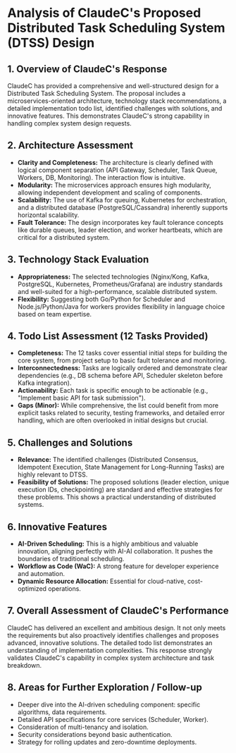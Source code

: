 # Analysis of ClaudeC's Proposed Distributed Task Scheduling System (DTSS) Design

## 1. Overview of ClaudeC's Response
ClaudeC has provided a comprehensive and well-structured design for a Distributed Task Scheduling System. The proposal includes a microservices-oriented architecture, technology stack recommendations, a detailed implementation todo list, identified challenges with solutions, and innovative features. This demonstrates ClaudeC's strong capability in handling complex system design requests.

## 2. Architecture Assessment
-   **Clarity and Completeness:** The architecture is clearly defined with logical component separation (API Gateway, Scheduler, Task Queue, Workers, DB, Monitoring). The interaction flow is intuitive.
-   **Modularity:** The microservices approach ensures high modularity, allowing independent development and scaling of components.
-   **Scalability:** The use of Kafka for queuing, Kubernetes for orchestration, and a distributed database (PostgreSQL/Cassandra) inherently supports horizontal scalability.
-   **Fault Tolerance:** The design incorporates key fault tolerance concepts like durable queues, leader election, and worker heartbeats, which are critical for a distributed system.

## 3. Technology Stack Evaluation
-   **Appropriateness:** The selected technologies (Nginx/Kong, Kafka, PostgreSQL, Kubernetes, Prometheus/Grafana) are industry standards and well-suited for a high-performance, scalable distributed system.
-   **Flexibility:** Suggesting both Go/Python for Scheduler and Node.js/Python/Java for workers provides flexibility in language choice based on team expertise.

## 4. Todo List Assessment (12 Tasks Provided)
-   **Completeness:** The 12 tasks cover essential initial steps for building the core system, from project setup to basic fault tolerance and monitoring.
-   **Interconnectedness:** Tasks are logically ordered and demonstrate clear dependencies (e.g., DB schema before API, Scheduler skeleton before Kafka integration).
-   **Actionability:** Each task is specific enough to be actionable (e.g., "Implement basic API for task submission").
-   **Gaps (Minor):** While comprehensive, the list could benefit from more explicit tasks related to security, testing frameworks, and detailed error handling, which are often overlooked in initial designs but crucial.

## 5. Challenges and Solutions
-   **Relevance:** The identified challenges (Distributed Consensus, Idempotent Execution, State Management for Long-Running Tasks) are highly relevant to DTSS.
-   **Feasibility of Solutions:** The proposed solutions (leader election, unique execution IDs, checkpointing) are standard and effective strategies for these problems. This shows a practical understanding of distributed systems.

## 6. Innovative Features
-   **AI-Driven Scheduling:** This is a highly ambitious and valuable innovation, aligning perfectly with AI-AI collaboration. It pushes the boundaries of traditional scheduling.
-   **Workflow as Code (WaC):** A strong feature for developer experience and automation.
-   **Dynamic Resource Allocation:** Essential for cloud-native, cost-optimized operations.

## 7. Overall Assessment of ClaudeC's Performance
ClaudeC has delivered an excellent and ambitious design. It not only meets the requirements but also proactively identifies challenges and proposes advanced, innovative solutions. The detailed todo list demonstrates an understanding of implementation complexities. This response strongly validates ClaudeC's capability in complex system architecture and task breakdown.

## 8. Areas for Further Exploration / Follow-up
-   Deeper dive into the AI-driven scheduling component: specific algorithms, data requirements.
-   Detailed API specifications for core services (Scheduler, Worker).
-   Consideration of multi-tenancy and isolation.
-   Security considerations beyond basic authentication.
-   Strategy for rolling updates and zero-downtime deployments.
